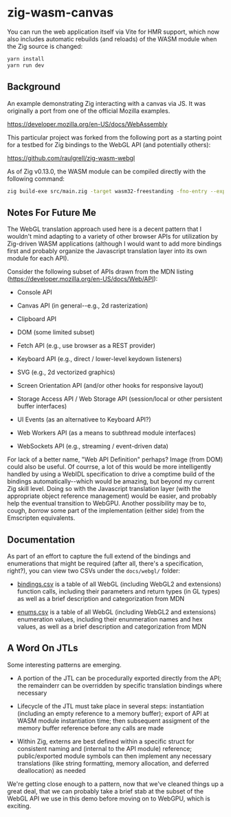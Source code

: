 # zig-wasm-canvas

You can run the web application itself via Vite for HMR support, which now also includes automatic rebuilds (and reloads) of the WASM module when the Zig source is changed:

```sh
yarn install
yarn run dev
```

## Background

An example demonstrating Zig interacting with a canvas via JS. It was originally a port from one of the official Mozilla examples. 

https://developer.mozilla.org/en-US/docs/WebAssembly

This particular project was forked from the following port as a starting point for a testbed for Zig bindings to the WebGL API (and potentially others):

https://github.com/raulgrell/zig-wasm-webgl

As of Zig v0.13.0, the WASM module can be compiled directly with the following command:

```sh
zig build-exe src/main.zig -target wasm32-freestanding -fno-entry --export=onInit --export=onAnimationFrame -femit-bin=bin/main.wasm
```

## Notes For Future Me

The WebGL translation approach used here is a decent pattern that I wouldn't mind adapting to a variety of other browser APIs for utilization by Zig-driven WASM applications (although I would want to add more bindings first and probably organize the Javascript translation layer into its own module for each API).

Consider the following subset of APIs drawn from the MDN listing (https://developer.mozilla.org/en-US/docs/Web/API):

* Console API

* Canvas API (in general--e.g., 2d rasterization)

* Clipboard API

* DOM (some limited subset)

* Fetch API (e.g., use browser as a REST provider)

* Keyboard API (e.g., direct / lower-level keydown listeners)

* SVG (e.g., 2d vectorized graphics)

* Screen Orientation API (and/or other hooks for responsive layout)

* Storage Access API / Web Storage API (session/local or other persistent buffer interfaces)

* UI Events (as an alternativee to Keyboard API?)

* Web Workers API (as a means to subthread module interfaces)

* WebSockets API (e.g., streaming / event-driven data)

For lack of a better name, "Web API Definition" perhaps? Image (from DOM) could also be useful. Of courrse, a lot of this would be more intelligently handled by using a WebIDL specification to drive a comptime build of the bindings automatically--which would be amazing, but beyond my current Zig skill level. Doing so with the Javascript translation layer (with the appropriate object reference management) would be easier, and probably help the eventual transition to WebGPU. Another possibility may be to, cough, *borrow* some part of the implementation (either side) from the Emscripten equivalents.

## Documentation

As part of an effort to capture the full extend of the bindings and enumerations that might be required (after all, there's a specification, right?), you can view two CSVs under the `docs/webgl/` folder:

* [bindings.csv](./docs/web/bindings.csv) is a table of all WebGL (including WebGL2 and extensions) function calls, including their parameters and return types (in GL types) as well as a brief description and categorization from MDN

* [enums.csv](./docs/web/enums.csv) is a table of all WebGL (including WebGL2 and extensions) enumeration values, including their enunmeration names and hex values, as well as a brief description and categorization from MDN

## A Word On JTLs

Some interesting patterns are emerging.

* A portion of the JTL can be procedurally exported directly from the API; the remainderr can be overridden by specific translation bindings where necessary

* Lifecycle of the JTL must take place in several steps: instantiation (including an empty reference to a memory buffer); export of API at WASM module instantiation time; then subsequent assigment of the memory buffer reference before any calls are made

* Within Zig, externs are best defined within a specific struct for consistent naming and (internal to the API module) reference; public/exported module symbols can then implement any necessary translations (like string formatting, memory allocation, and deferred deallocation) as needed

We're getting close enough to a pattern, now that we've cleaned things up a great deal, that we can probably take a brief stab at the subset of the WebGL API we use in this demo before moving on to WebGPU, which is exciting.
